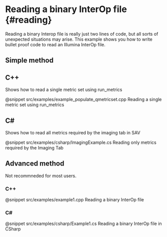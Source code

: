Reading a binary InterOp file {#reading}
=============================

Reading a binary Interop file is really just two lines of code, but all sorts of unexpected situations may arise. This 
example shows you how to write bullet proof code to read an Illumina InterOp file.

## Simple method

C++
---

Shows how to read a single metric set using run_metrics

@snippet src/examples/example_populate_qmetricset.cpp Reading a single metric set using run_metrics

C#
--

Shows how to read all metrics required by the imaging tab in SAV

@snippet src/examples/csharp/ImagingExample.cs Reading only metrics required by the Imaging Tab

## Advanced method

Not recommneded for most users.

### C++

@snippet src/examples/example1.cpp Reading a binary InterOp file

### C#

@snippet src/examples/csharp/Example1.cs Reading a binary InterOp file in CSharp
